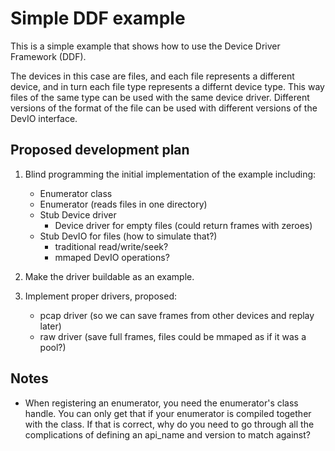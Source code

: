 # Simple DDF example

This is a simple example that shows how to use the Device Driver Framework (DDF).

The devices in this case are files, and each file represents a different device,
and in turn each file type represents a differnt device type. This way files of
the same type can be used with the same device driver. Different versions of the
format of the file can be used with different versions of the DevIO interface.

## Proposed development plan

1. Blind programming the initial implementation of the example including:
    - Enumerator class
    - Enumerator (reads files in one directory)
    - Stub Device driver
         - Device driver for empty files (could return frames with zeroes)
    - Stub DevIO for files (how to simulate that?)
        - traditional read/write/seek?
        - mmaped DevIO operations?

2. Make the driver buildable as an example.

3. Implement proper drivers, proposed:
   - pcap driver (so we can save frames from other devices and replay later)
   - raw driver (save full frames, files could be mmaped as if it was a pool?)

## Notes

* When registering an enumerator, you need the enumerator's class handle.
  You can only get that if your enumerator is compiled together with the
  class. If that is correct, why do you need to go through all the
  complications of defining an api_name and version to match against?
